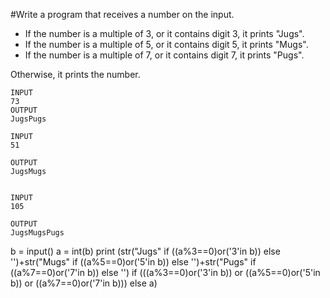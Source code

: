 #Write a program that receives a number on the input.

  - If the number is a multiple of 3, or it contains digit 3, it prints "Jugs". 
  - If the number is a multiple of 5, or it contains digit 5, it prints "Mugs".
  - If the number is a multiple of 7, or it contains digit 7, it prints "Pugs".

Otherwise, it prints the number.

```
INPUT 
73 
OUTPUT
JugsPugs

INPUT 
51  

OUTPUT
JugsMugs


INPUT 
105

OUTPUT 
JugsMugsPugs

```
b = input()
a = int(b)
print (str("Jugs" if ((a%3==0)or('3'in b)) else '')+str("Mugs" if ((a%5==0)or('5'in b)) else '')+str("Pugs" if ((a%7==0)or('7'in b)) else '') if (((a%3==0)or('3'in b)) or ((a%5==0)or('5'in b)) or ((a%7==0)or('7'in b))) else a)
